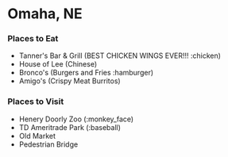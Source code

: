 # Omaha, NE

### Places to Eat

 - Tanner's Bar & Grill (BEST CHICKEN WINGS EVER!!! :chicken)
 - House of Lee (Chinese)
 - Bronco's (Burgers and Fries :hamburger)
 - Amigo's (Crispy Meat Burritos)

### Places to Visit

- Henery Doorly	Zoo (:monkey_face)
- TD Ameritrade Park (:baseball)
- Old Market
- Pedestrian Bridge
